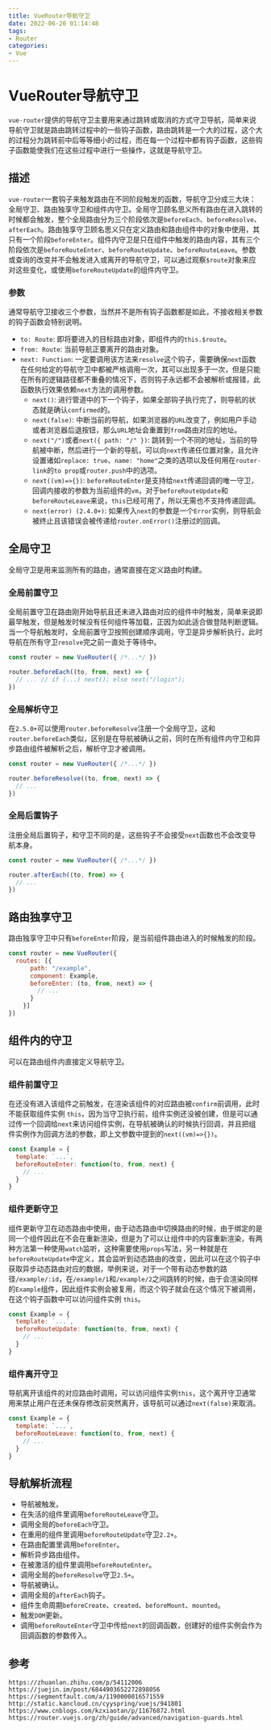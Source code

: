 ```yaml
---
title: VueRouter导航守卫
date: 2022-06-26 01:14:48
tags:
- Router
categories: 
- Vue
---
```

# VueRouter导航守卫
`vue-router`提供的导航守卫主要用来通过跳转或取消的方式守卫导航，简单来说导航守卫就是路由跳转过程中的一些钩子函数，路由跳转是一个大的过程，这个大的过程分为跳转前中后等等细小的过程，而在每一个过程中都有钩子函数，这些钩子函数能使我们在这些过程中进行一些操作，这就是导航守卫。

## 描述
`vue-router`一套钩子来触发路由在不同阶段触发的函数，导航守卫分成三大块：全局守卫、路由独享守卫和组件内守卫。全局守卫顾名思义所有路由在进入跳转的时候都会触发，整个全局路由分为三个阶段依次是`beforeEach`、`beforeResolve`、`afterEach`。路由独享守卫顾名思义只在定义路由和路由组件中的对象中使用，其只有一个阶段`beforeEnter`。组件内守卫是只在组件中触发的路由内容，其有三个阶段依次是`beforeRouteEnter`、`beforeRouteUpdate`、`beforeRouteLeave`。参数或查询的改变并不会触发进入或离开的导航守卫，可以通过观察`$route`对象来应对这些变化，或使用`beforeRouteUpdate`的组件内守卫。

### 参数
通常导航守卫接收三个参数，当然并不是所有钩子函数都是如此，不接收相关参数的钩子函数会特别说明。

* `to: Route`: 即将要进入的目标路由对象，即组件内的`this.$route`。
* `from: Route`: 当前导航正要离开的路由对象。
* `next: Function`: 一定要调用该方法来`resolve`这个钩子，需要确保`next`函数在任何给定的导航守卫中都被严格调用一次，其可以出现多于一次，但是只能在所有的逻辑路径都不重叠的情况下，否则钩子永远都不会被解析或报错，此函数执行效果依赖`next`方法的调用参数。
  * `next()`: 进行管道中的下一个钩子，如果全部钩子执行完了，则导航的状态就是确认`confirmed`的。
  * `next(false)`: 中断当前的导航，如果浏览器的`URL`改变了，例如用户手动或者浏览器后退按钮，那么`URL`地址会重置到`from`路由对应的地址。
   * `next("/")`或者`next({ path: "/" })`: 跳转到一个不同的地址，当前的导航被中断，然后进行一个新的导航，可以向`next`传递任位置对象，且允许设置诸如`replace: true`、`name: "home"`之类的选项以及任何用在`router-link`的`to prop`或`router.push`中的选项。
   * `next((vm)=>{})`: `beforeRouteEnter`是支持给`next`传递回调的唯一守卫，回调内接收的参数为当前组件的`vm`，对于`beforeRouteUpdate`和`beforeRouteLeave`来说，`this`已经可用了，所以无需也不支持传递回调。
   * `next(error) (2.4.0+)`: 如果传入`next`的参数是一个`Error`实例，则导航会被终止且该错误会被传递给`router.onError()`注册过的回调。

## 全局守卫
全局守卫是用来监测所有的路由，通常直接在定义路由时构建。

### 全局前置守卫
全局前置守卫在路由刚开始导航且还未进入路由对应的组件中时触发，简单来说即最早触发，但是触发时候没有任何组件等加载，正因为如此适合做登陆判断逻辑。当一个导航触发时，全局前置守卫按照创建顺序调用，守卫是异步解析执行，此时导航在所有守卫`resolve`完之前一直处于等待中。

```javascript
const router = new VueRouter({ /*...*/ })

router.beforeEach((to, from, next) => {
  // ... // if (...) next(); else next("/login");
})
```

### 全局解析守卫
在`2.5.0+`可以使用`router.beforeResolve`注册一个全局守卫，这和`router.beforeEach`类似，区别是在导航被确认之前，同时在所有组件内守卫和异步路由组件被解析之后，解析守卫才被调用。

```javascript
const router = new VueRouter({ /*...*/ })

router.beforeResolve((to, from, next) => {
  // ... 
})
```

### 全局后置钩子
注册全局后置钩子，和守卫不同的是，这些钩子不会接受`next`函数也不会改变导航本身。

```javascript
const router = new VueRouter({ /*...*/ })

router.afterEach((to, from) => {
  // ... 
})
```

## 路由独享守卫
路由独享守卫中只有`beforeEnter`阶段，是当前组件路由进入的时候触发的阶段。

```javascript
const router = new VueRouter({
  routes: [{
      path: "/example",
      component: Example,
      beforeEnter: (to, from, next) => {
        // ...
      }
    }]
})
```

## 组件内的守卫
可以在路由组件内直接定义导航守卫。

### 组件前置守卫
在还没有进入该组件之前触发，在渲染该组件的对应路由被`confirm`前调用，此时不能获取组件实例 `this`，因为当守卫执行前，组件实例还没被创建，但是可以通过传一个回调给`next`来访问组件实例，在导航被确认的时候执行回调，并且把组件实例作为回调方法的参数，即上文参数中提到的`next((vm)=>{})`。

```javascript
const Example = {
  template: `...`,
  beforeRouteEnter: function(to, from, next) {
    // ...
  }
}
```

### 组件更新守卫
组件更新守卫在动态路由中使用，由于动态路由中切换路由的时候，由于绑定的是同一个组件因此在不会在重新渲染，但是为了可以让组件中的内容重新渲染，有两种方法第一种使用`watch`监听，这种需要使用`props`写法，另一种就是在`beforeRouteUpdate`中定义，其会监听到动态路由的改变，因此可以在这个钩子中获取异步动态路由对应的数据，举例来说，对于一个带有动态参数的路径`/example/:id`，在`/example/1`和`/example/2`之间跳转的时候，由于会渲染同样的`Example`组件，因此组件实例会被复用，而这个钩子就会在这个情况下被调用，在这个钩子函数中可以访问组件实例 `this`。

```javascript
const Example = {
  template: `...`,
  beforeRouteUpdate: function(to, from, next) {
    // ...
  }
}
```

### 组件离开守卫
导航离开该组件的对应路由时调用，可以访问组件实例`this`，这个离开守卫通常用来禁止用户在还未保存修改前突然离开，该导航可以通过`next(false)`来取消。

```javascript
const Example = {
  template: `...`,
  beforeRouteLeave: function(to, from, next) {
    // ...
  }
}
```

## 导航解析流程
* 导航被触发。
* 在失活的组件里调用`beforeRouteLeave`守卫。
* 调用全局的`beforeEach`守卫。
* 在重用的组件里调用`beforeRouteUpdate`守卫`2.2+`。
* 在路由配置里调用`beforeEnter`。
* 解析异步路由组件。
* 在被激活的组件里调用`beforeRouteEnter`。
* 调用全局的`beforeResolve`守卫`2.5+`。
* 导航被确认。
* 调用全局的`afterEach`钩子。
* 组件生命周期`beforeCreate`、`created`、`beforeMount`、`mounted`。
* 触发`DOM`更新。
* 调用`beforeRouteEnter`守卫中传给`next`的回调函数，创建好的组件实例会作为回调函数的参数传入。


## 参考

```
https://zhuanlan.zhihu.com/p/54112006
https://juejin.im/post/6844903652272898056
https://segmentfault.com/a/1190000016571559
http://static.kancloud.cn/cyyspring/vuejs/941801
https://www.cnblogs.com/kzxiaotan/p/11676872.html
https://router.vuejs.org/zh/guide/advanced/navigation-guards.html
```

